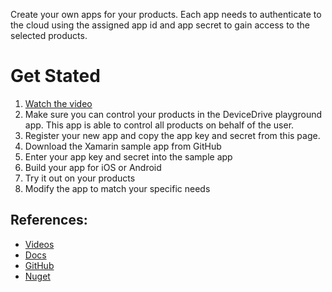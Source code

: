 Create your own apps for your products.
Each app needs to authenticate to the cloud using the assigned app id and app secret to gain access to the selected products.

# Get Stated
1. [Watch the video](https://www.youtube.com/watch?v=ffu48lyhWfc&t=1s)
2. Make sure you can control your products in the DeviceDrive playground app. This app is able to control all products on behalf of the user.
3. Register your new app and copy the app key and secret from this page.
4. Download the Xamarin sample app from GitHub
5. Enter your app key and secret into the sample app
6. Build your app for iOS or Android
7. Try it out on your products
8. Modify the app to match your specific needs

## References:
- [Videos](https://www.youtube.com/channel/UCPXLPuDVMSlcc-MEGhW1kGw)
- [Docs](https://devicedrive.com/downloads/)
- [GitHub](https://github.com/DeviceDrive)
- [Nuget](https://www.nuget.org/profiles/devicedrive)
